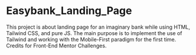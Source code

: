 # Easybank_Landing_Page
This project is about landing page for an imaginary bank while using HTML, Tailwind CSS, and pure JS. The main purpose is to implement the use of Tailwind and working with the Mobile-First paradigm for the first time. Credits for Front-End Mentor Challenges. 
